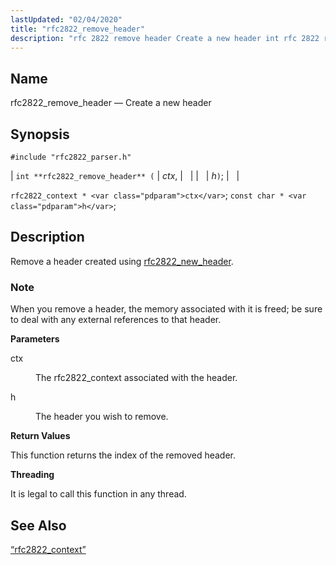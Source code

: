 ```yaml
---
lastUpdated: "02/04/2020"
title: "rfc2822_remove_header"
description: "rfc 2822 remove header Create a new header int rfc 2822 remove header ctx h rfc 2822 context ctx const char h Remove a header created using rfc 2822 new header When you remove a header the memory associated with it is freed be sure to deal with any external..."
---
```


<a name="apis.rfc2822_remove_header"></a> 
## Name

rfc2822_remove_header — Create a new header

## Synopsis

`#include "rfc2822_parser.h"`

| `int **rfc2822_remove_header** (` | <var class="pdparam">ctx</var>, |   |
|   | <var class="pdparam">h</var>`)`; |   |

`rfc2822_context * <var class="pdparam">ctx</var>`;
`const char * <var class="pdparam">h</var>`;<a name="idp58805088"></a> 
## Description

Remove a header created using [rfc2822_new_header](/momentum/3/3-api/apis-rfc-2822-new-header).

### Note

When you remove a header, the memory associated with it is freed; be sure to deal with any external references to that header.

**<a name="idp58808064"></a> Parameters**

<dl class="variablelist">

<dt>ctx</dt>

<dd>

The rfc2822_context associated with the header.

</dd>

<dt>h</dt>

<dd>

The header you wish to remove.

</dd>

</dl>

**<a name="idp58812624"></a> Return Values**

This function returns the index of the removed header.

**<a name="idp58813568"></a> Threading**

It is legal to call this function in any thread.

<a name="idp58814992"></a> 
## See Also

[“rfc2822_context”](/momentum/3/3-api/structs-rfc-2822-context)